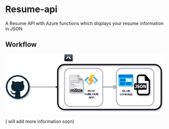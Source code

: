 # Resume-api
A Resume API with Azure functions which displays your resume information in JSON
<h2> Workflow</h2>
<img src="https://github.com/rghdrizzle/Resume-api/blob/main/resumeworkflow(1).png">

( will add more information soon)
